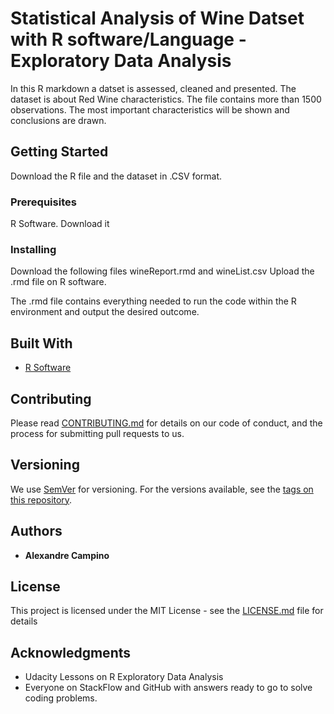 # Statistical Analysis of Wine Datset with R software/Language - Exploratory Data Analysis
In this R markdown a datset is assessed, cleaned and presented. The dataset is about Red Wine characteristics. The file contains more than 1500 observations. The most important characteristics will be shown and conclusions are drawn.

## Getting Started

Download the R file and the dataset in .CSV format. 

### Prerequisites

R Software. Download it 


### Installing

Download the following files wineReport.rmd and wineList.csv
Upload the .rmd file on R software.

The .rmd file contains everything needed to run the code within the R environment and output the desired outcome.


## Built With

* [R Software](https://cran.r-project.org/mirrors.html)

## Contributing

Please read [CONTRIBUTING.md](https://gist.github.com/PurpleBooth/b24679402957c63ec426) for details on our code of conduct, and the process for submitting pull requests to us.

## Versioning

We use [SemVer](http://semver.org/) for versioning. For the versions available, see the [tags on this repository](https://github.com/your/project/tags). 

## Authors

* **Alexandre Campino** 

## License

This project is licensed under the MIT License - see the [LICENSE.md](LICENSE.md) file for details

## Acknowledgments

* Udacity Lessons on R Exploratory Data Analysis
* Everyone on StackFlow and GitHub with answers ready to go to solve coding problems.
